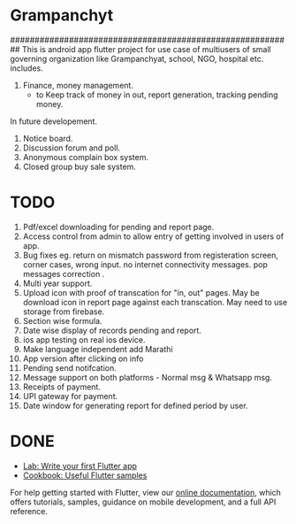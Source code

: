 # Grampanchyt
##########################################################
This is android app flutter project for use case of multiusers of small governing organization like Grampanchyat, school, NGO, hospital etc. includes.
1. Finance, money management.
     - to Keep track of money in out, report generation, tracking pending money.
 
 
In future developement.
1. Notice board.
2. Discussion forum and poll.
3. Anonymous complain box system.
4. Closed group buy sale system.




# TODO
1. Pdf/excel downloading for pending and report page.
2. Access control from admin to allow entry of getting involved in users of app.
3. Bug fixes eg. return on mismatch password from registeration screen, corner cases, wrong input. no internet connectivity messages. pop messages correction .
4. Multi year support.
5. Upload icon with proof of transcation for "in, out" pages. May be download icon in report page against each transcation. May need to use storage from firebase.
6. Section wise formula.
7. Date wise display of records pending and report.
8. ios app testing on real ios device.
9. Make language independent add Marathi
10. App version after clicking on info
11. Pending send notifcation.
12. Message support on both platforms - Normal msg & Whatsapp msg.
13. Receipts of payment.
14. UPI gateway for payment.
15. Date window for generating report for defined period by user.

# DONE






















- [Lab: Write your first Flutter app](https://flutter.dev/docs/get-started/codelab)
- [Cookbook: Useful Flutter samples](https://flutter.dev/docs/cookbook)

For help getting started with Flutter, view our
[online documentation](https://flutter.dev/docs), which offers tutorials,
samples, guidance on mobile development, and a full API reference.
